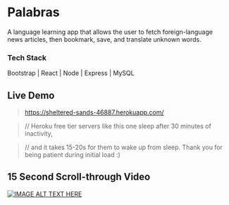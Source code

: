 # Palabras 
A language learning app that allows the user to fetch foreign-language news articles, then bookmark, save, and translate unknown words.
### Tech Stack
Bootstrap | React | Node | Express | MySQL
## Live Demo
> https://sheltered-sands-46887.herokuapp.com/

> // Heroku free tier servers like this one sleep after 30 minutes of inactivity, 

> // and it takes 15-20s for them to wake up from sleep. Thank you for being patient during initial load :)
## 15 Second Scroll-through Video 
[![IMAGE ALT TEXT HERE](https://i.imgur.com/S8SHyhy.jpg)](https://www.youtube.com/watch?v=Mc6z-W8UNHw)


